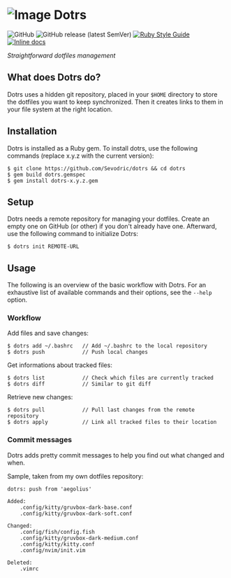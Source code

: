 # ![Image](https://img.tedomum.net/data/dotrs_logo_32-b1fd1b.png) Dotrs

![GitHub](https://img.shields.io/github/license/durierem/dotrs)
![GitHub release (latest SemVer)](https://img.shields.io/github/v/release/durierem/dotrs)
[![Ruby Style Guide](https://img.shields.io/badge/code_style-rubocop-brightgreen.svg)](https://github.com/rubocop-hq/rubocop)
[![Inline docs](http://inch-ci.org/github/durierem/dotrs.svg?branch=master)](http://inch-ci.org/github/durierem/dotrs)

*Straightforward dotfiles management*

## What does Dotrs do?

Dotrs uses a hidden git repository, placed in your `$HOME` directory to store
the dotfiles you want to keep synchronized. Then it creates links to them in
your file system at the right location.

## Installation

Dotrs is installed as a Ruby gem. To install dotrs, use the following commands
(replace x.y.z with the current version):

```
$ git clone https://github.com/Sevodric/dotrs && cd dotrs
$ gem build dotrs.gemspec
$ gem install dotrs-x.y.z.gem
```

## Setup

Dotrs needs a remote repository for managing your dotfiles. Create an empty one
on GitHub (or other) if you don't already have one. Afterward, use the following
command to initialize Dotrs:

`$ dotrs init REMOTE-URL`

## Usage

The following is an overview of the basic workflow with Dotrs.
For an exhaustive list of available commands and their options, see the
`--help` option.

### Workflow

Add files and save changes:

```
$ dotrs add ~/.bashrc   // Add ~/.bashrc to the local repository
$ dotrs push            // Push local changes
```

Get informations about tracked files:

```
$ dotrs list            // Check which files are currently tracked
$ dotrs diff            // Similar to git diff
```

Retrieve new changes:

```
$ dotrs pull            // Pull last changes from the remote repository
$ dotrs apply           // Link all tracked files to their location
```

### Commit messages

Dotrs adds pretty commit messages to help you find out what changed and when.

Sample, taken from my own dotfiles repository:

```
dotrs: push from 'aegolius'

Added:
	.config/kitty/gruvbox-dark-base.conf
	.config/kitty/gruvbox-dark-soft.conf

Changed:
	.config/fish/config.fish
	.config/kitty/gruvbox-dark-medium.conf
	.config/kitty/kitty.conf
	.config/nvim/init.vim

Deleted:
	.vimrc
```
